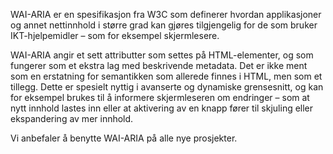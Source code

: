 WAI-ARIA er en spesifikasjon fra W3C som definerer hvordan applikasjoner og annet nettinnhold i større grad kan gjøres tilgjengelig for de som bruker IKT-hjelpemidler – som for eksempel skjermlesere.

WAI-ARIA angir et sett attributter som settes på HTML-elementer, og som fungerer som et ekstra lag med beskrivende metadata. Det er ikke ment som en erstatning for semantikken som allerede finnes i HTML, men som et tillegg. Dette er spesielt nyttig i avanserte og dynamiske grensesnitt, og kan for eksempel brukes til å informere skjermleseren om endringer – som at nytt innhold lastes inn eller at aktivering av en knapp fører til skjuling eller ekspandering av mer innhold.

Vi anbefaler å benytte WAI-ARIA på alle nye prosjekter.
